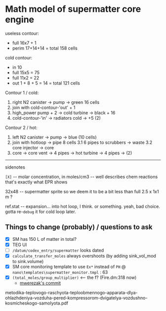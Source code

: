 # Math model of supermatter core engine

useless contour:
- full 16x7 + 1
- perim 17+14+14
= total 158 cells

cold contour:
- in 10
- full 15x5 = 75
- full 11x2 = 22 
- out 1 + 8 + 5 = 14
= total 121 cells

Contour 1 / cold:
1. right N2 canister -> pump -> green 16 cells
2. join with cold-contour-'out' + 1
3. high_power pump + 2 -> cold turbine -> black + 16
4. cold-contour-'in' -> radiators cold -> +5 (2)

Contour 2 / hot:
1. left N2 canister -> pump -> blue (10 cells)
2. join with hotloop -> pipe 8 cells
3.1 6 pipes to scrubbers -> waste
3.2 core injector -> core
4. core -> core vent -> 4 pipes -> hot turbine -> 4 pipes -> (2)



-----

sidenotes

`[X]` -- molar concentration, in moles/cm3 -- well describes chem reactions
that's exactly what EPR shows 


32x48 -- supermatter sprite
so we deem it to be a bit less than full 2.5 x 1x1 m ?


ref.stat -- expansion... into hot loop, I think. or something. yeah, bad choice. gotta re-`debug` it for cold loop later.


## Things to change (probably) / questions to ask

- [x] SM has 150 L of matter in total?   
- [x] TEG UI
- [ ] `/datum/codex_entry/supermatter` looks dated
- [x] `calculate_transfer_moles` always overshoots (by adding sink_vol_mod to sink.volume)
- [x] SM core monitoring template to use `Ex*` instead of `PH`
@ `nano\templates\supermatter_monitor.tmpl` : 63
- [x] `(total_moles/group_multiplier)` <-- the f? (Fire.dm:318 now)
    - [mwerezak's commit](https://github.com/NebulaSS13/Nebula/blob/953e8be44eec5b0c131f2e139be8fc910136ce52/code/ZAS/Fire.dm)

metodika-teplovogo-raschyota-teploobmennogo-apparata-dlya-ohlazhdeniya-vozduha-pered-kompressorom-dvigatelya-vozdushno-kosmicheskogo-samolyota.pdf
